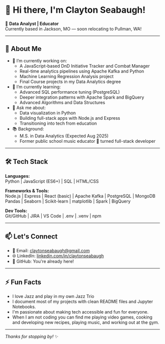 # 👋 Hi there, I'm Clayton Seabaugh!

🎯 **Data Analyst | Educator**  
Currently based in Jackson, MO — soon relocating to Pullman, WA!  

---

## 🚀 About Me

- 🔭 I’m currently working on:
  - A JavaScript-based DnD Initiative Tracker and Combat Manager
  - Real-time analytics pipelines using Apache Kafka and Python
  - Machine Learning Regression Analysis project
  - Final Course projects in my Data Analytics degree
- 🌱 I’m currently learning:
  - Advanced SQL performance tuning (PostgreSQL)
  - Deeper integration patterns with Apache Spark and BigQuery
  - Advanced Algorithms and Data Structures
- 💬 Ask me about:
  - Data visualization in Python
  - Building full-stack apps with Node.js and Express
  - Transitioning into tech from education
- 📚 Background:
  - M.S. in Data Analytics (Expected Aug 2025)
  - Former public school music educator 🎵 turned full-stack developer

---

## 🛠️ Tech Stack

**Languages:**  
Python | JavaScript (ES6+) | SQL | HTML/CSS  

**Frameworks & Tools:**  
Node.js | Express | React (basic) | Apache Kafka | PostgreSQL | MongoDB  
Pandas | Seaborn | Scikit-learn | matplotlib | Spark | BigQuery  

**Dev Tools:**  
Git/GitHub | JIRA | VS Code | .env | .venv | npm  

---

## 📫 Let's Connect

- 📧 Email: [claytonseabaugh@gmail.com](mailto:claytonseabaugh@gmail.com)
- 🌐 LinkedIn: [linkedin.com/in/claytonseabaugh](https://www.linkedin.com/in/clayton-seabaugh-28955a312/)
- 🧠 GitHub: You're already here!

---

## ⚡ Fun Facts

- I love Jazz and play in my own Jazz Trio
- I document most of my projects with clean README files and Jupyter Notebooks.
- I'm passionate about making tech accessible and fun for everyone.
- When I am not coding you can find me playing video games, cooking and developing new recipes, playing music, and working out at the gym.

---

_Thanks for stopping by!_ ✨

